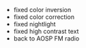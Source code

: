 * fixed color inversion
* fixed color correction
* fixed nightlight
* fixed high contrast text
* back to AOSP FM radio
